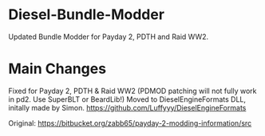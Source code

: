 # Diesel-Bundle-Modder

Updated Bundle Modder for Payday 2, PDTH and Raid WW2.

# Main Changes

Fixed for Payday 2, PDTH & Raid WW2 (PDMOD patching will not fully work in pd2. Use SuperBLT or BeardLib!)
Moved to DieselEngineFormats DLL, initally made by Simon. https://github.com/Luffyyy/DieselEngineFormats

Original: https://bitbucket.org/zabb65/payday-2-modding-information/src
